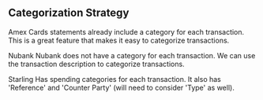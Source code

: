 

## Categorization Strategy


Amex
Cards statements already include a category for each transaction.
    This is a great feature that makes it easy to categorize transactions.

Nubank
    Nubank does not have a category for each transaction.
        We can use the transaction description to categorize transactions.

Starling
    Has spending categories for each transaction. It also has 'Reference' and 'Counter Party' (will need to consider 'Type' as well).





